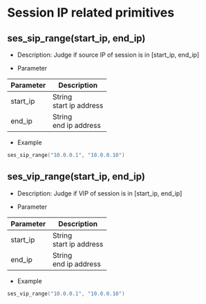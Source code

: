 # Session IP related primitives

## ses_sip_range(start_ip, end_ip)
* Description: Judge if source IP of session is in [start_ip, end_ip]

* Parameter

| Parameter | Description |
| --------- | ---------- |
| start_ip | String<br>start ip address |
| end_ip | String<br>end ip address |


* Example

```go
ses_sip_range("10.0.0.1", "10.0.0.10")
```

## ses_vip_range(start_ip, end_ip)
* Description: Judge if VIP of session is in [start_ip, end_ip]

* Parameter

| Parameter | Description |
| --------- | ---------- |
| start_ip | String<br>start ip address |
| end_ip | String<br>end ip address |

* Example

```go
ses_vip_range("10.0.0.1", "10.0.0.10")
```
